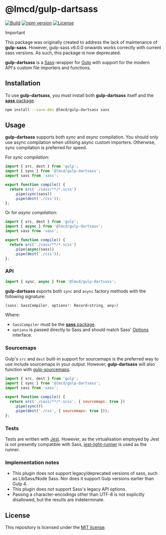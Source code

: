 # @lmcd/gulp-dartsass

[![Build](https://github.com/lachlanmcdonald/gulp-dartsass/actions/workflows/build.yml/badge.svg?branch=main)][build-link] [![npm version](https://badge.fury.io/js/%40lmcd%2Fgulp-dartsass.svg)][package-link] [![License](https://img.shields.io/badge/License-MIT-blue.svg)][license-link] 

> [!IMPORTANT]
> This package was originally created to address the lack of maintenance of **gulp-sass**. However, gulp-sass v6.0.0 onwards works correctly with current sass versions. As such, this package is now deprecated.

**gulp-dartsass** is a [Sass]-wrapper for [Gulp] with support for the modern API's custom file importers and functions.

## Installation

To use **gulp-dartsass**, you must install both **gulp-dartsass** itself and the [**sass** package][sass-npm].

```sh
npm install --save-dev @lmcd/gulp-dartsass sass
```

## Usage

**gulp-dartsass** supports both _sync_ and _async_ compilation. You should only use async compilation when utilising async custom importers. Otherwise, sync compilation is preferred for speed.

For _sync compilation_:

```js
import { src, dest } from 'gulp';
import { sync } from '@lmcd/gulp-dartsass';
import sass from 'sass';

export function compile() {
  return src('./sass/**/*.scss')
    .pipe(sync(sass))
    .pipe(dest('./css'));
};
```

Or for _async compilation_:

```js
import { src, dest } from 'gulp';
import { async } from '@lmcd/gulp-dartsass';
import sass from 'sass';

export function compile() {
  return src('./sass/**/*.scss')
    .pipe(async(sass))
    .pipe(dest('./css'));
};
```

### API

```js
import { sync, async } from '@lmcd/gulp-dartsass';
```

**gulp-dartsass** exports both `sync` and `async` factory methods with the following signature:

```js
(sass: SassCompiler, options?: Record<string, any>)
```

Where:

- `SassCompiler` must be the [**sass** package][sass-npm].
- `options` is passed directly to Sass and should match Sass' [Options] interface.

### Sourcemaps

Gulp's `src` and `dest` built-in support for sourcemaps is the preferred way to use include sourcemaps in your output. However, **gulp-dartsass** will also function with [gulp-sourcemaps].

```js
import { src, dest } from 'gulp';
import { sync } from '@lmcd/gulp-dartsass';
import sass from 'sass';
 
export function compile() {
  return src('./sass/**/*.scss', { sourcemaps: true })
  	.pipe(sync())
  	.pipe(dest('./css', { sourcemaps: true }));
};
```

### Tests

Tests are written with [Jest](https://jestjs.io/). However, as the virtualisation employed by Jest is not presently compatible with Sass, [jest-light-runner](https://github.com/nicolo-ribaudo/jest-light-runner) is used as the runner.

### Implementation notes

- This plugin does not support legacy/deprecated versions of sass, such as LibSass/Node Sass. Nor does it support Gulp versions earlier than Gulp 4.
- This plugin does not support Sass's legacy API options.
- Passing a character-encodings other than UTF-8 is not explicitly disallowed, but the results are indeterminate.

## License

This repository is licensed under the [MIT license][license-link].

[sass-npm]: https://www.npmjs.com/package/sass
[Sass]: https://sass-lang.com/
[Gulp]: https://gulpjs.com/
[gulp-sourcemaps]: https://www.npmjs.com/package/gulp-sourcemaps
[license-link]: https://github.com/lachlanmcdonald/gulp-dartsass/blob/main/LICENSE
[build-link]: https://github.com/lachlanmcdonald/gulp-dartsass/actions
[package-link]: https://www.npmjs.com/package/@lmcd/gulp-dartsass
[Options]: https://sass-lang.com/documentation/js-api/interfaces/options/
